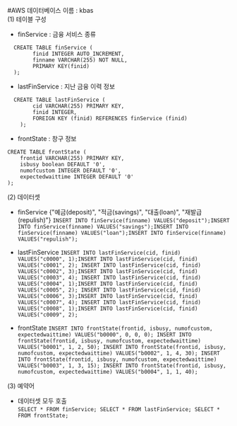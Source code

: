 #AWS 데이터베이스 이름 : kbas  
(1) 테이블 구성  
 - finService : 금융 서비스 종류
```
  CREATE TABLE finService (
        finid INTEGER AUTO_INCREMENT,
        finname VARCHAR(255) NOT NULL,
        PRIMARY KEY(finid)
  );
```  
 - lastFinService : 지난 금융 이력 정보
  ```
    CREATE TABLE lastFinService (
          cid VARCHAR(255) PRIMARY KEY,
          finid INTEGER,
          FOREIGN KEY (finid) REFERENCES finService (finid)
      );
  ```  
 - frontState : 창구 정보
  ```
  CREATE TABLE frontState (
      frontid VARCHAR(255) PRIMARY KEY,
      isbusy boolean DEFAULT '0',
      numofcustom INTEGER DEFAULT '0',
      expectedwaittime INTEGER DEFAULT '0'
  );
  ```  
(2) 데이터셋  
 - finService
  {"예금(deposit)", "적금(savings)", "대출(loan)", "재발급(repulish)"}
  `INSERT INTO finService(finname) VALUES("deposit");INSERT INTO finService(finname) VALUES("savings");INSERT INTO finService(finname) VALUES("loan");INSERT INTO finService(finname) VALUES("repulish");`  

- lastFinService
  `INSERT INTO lastFinService(cid, finid) VALUES("c0000", 1);INSERT INTO lastFinService(cid, finid) VALUES("c0001", 2);
  INSERT INTO lastFinService(cid, finid) VALUES("c0002", 3);INSERT INTO lastFinService(cid, finid) VALUES("c0003", 4);
  INSERT INTO lastFinService(cid, finid) VALUES("c0004", 1);INSERT INTO lastFinService(cid, finid) VALUES("c0005", 2);
  INSERT INTO lastFinService(cid, finid) VALUES("c0006", 3);INSERT INTO lastFinService(cid, finid) VALUES("c0007", 4);
  INSERT INTO lastFinService(cid, finid) VALUES("c0008", 1);INSERT INTO lastFinService(cid, finid) VALUES("c0009", 2);`  

- frontState
`INSERT INTO frontState(frontid, isbusy, numofcustom, expectedwaittime) VALUES("b0000", 0, 0, 0);
INSERT INTO frontState(frontid, isbusy, numofcustom, expectedwaittime) VALUES("b0001", 1, 2, 50);
INSERT INTO frontState(frontid, isbusy, numofcustom, expectedwaittime) VALUES("b0002", 1, 4, 30);
INSERT INTO frontState(frontid, isbusy, numofcustom, expectedwaittime) VALUES("b0003", 1, 3, 15);
INSERT INTO frontState(frontid, isbusy, numofcustom, expectedwaittime) VALUES("b0004", 1, 1, 40);`  

(3) 예약어  
  - 데이터셋 모두 호출  
  `SELECT * FROM finService; SELECT * FROM lastFinService; SELECT * FROM frontState;`  
